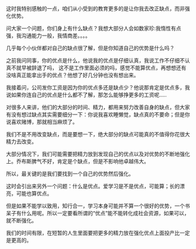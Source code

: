 这时我特别感触的一点，咱们从小受到的教育更多的是让你我去改正缺点，而非强化优势。

  

问大家一个问题，你们身上有什么缺点？我想大部分人会如数家珍:我惰性有点强，我沟通能力一般，我情商差。。。。

  

几乎每个小伙伴都对自己的缺点很了解，但是你知道自己的优势是什么吗？

  

之前我问同事，你的优点是什么，他说我的优点是仔细认真，我说工作不仔细不认真不就早被辞退了吗， 这不是工作里面必须的吗，感觉不能算优点，再想想还有没啥真正能拿出手的优点？他想了好几分钟也没有想出来。

  

我接着问，公司发你工资是因为你的优点多还是缺点少？他说那肯定是优点多，我说如果你连自己的优点是什么都不了解，那怎么能够挣更多的工资呢.....

  

对很多人来讲，他们的大部分的时间、精力，都用来努力改善自身的缺点，但大家有没有想过缺点其实需要细分一下：你说我喜欢睡懒觉，缺点真的不要命；但是你说喜欢赌博，那就相当麻烦了。

  

我们不是不用改变缺点，而是要想一下，绝大部分的缺点可能真的不值得你花很大精力去改变。

  

大部分情况下，我们可能需要把精力放到发现自己的优点以及对优势的不断地强化上。乔布斯脾气不好，肯定是个缺点，但是不影响他卓越伟大。

  

所以，最关键的是我们要找到一个自己的优势然后强化。

  

这时会引出来另外一个问题：什么是优点。爱学习是不是优点，可能算；长的漂亮，可能也算优点。

  

但是如果不能学以致用，知行合一，学习本身可能并不算一个很好的优势，一个书呆子有什么用呢。所以一定要看所谓的“优点”能不能转化成社会资源，如果可以，就不断强化。

  

我们的时间有限，在短暂的人生里面要把更多的精力放在强化优点上面投产比一定是更高的。